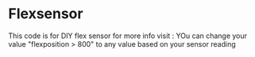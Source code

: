 # Flexsensor
This code is for DIY flex sensor for more info visit :
YOu can change your value "flexposition > 800" to any value based on your sensor reading
